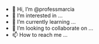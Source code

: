 - 👋 Hi, I’m @professmarcia
- 👀 I’m interested in ...
- 🌱 I’m currently learning ...
- 💞️ I’m looking to collaborate on ...
- 📫 How to reach me ...

<!---
professmarcia/professmarcia is a ✨ special ✨ repository because its `README.md` (this file) appears on your GitHub profile.
You can click the Preview link to take a look at your changes.
--->
